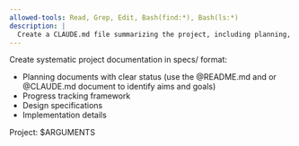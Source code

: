 ```yaml
---
allowed-tools: Read, Grep, Edit, Bash(find:*), Bash(ls:*)
description: |
  Create a CLAUDE.md file summarizing the project, including planning, progress tracking, design specifications, and implementation details.
---
```


Create systematic project documentation in specs/ format:

- Planning documents with clear status (use the @README.md and or @CLAUDE.md document to identify aims and goals)
- Progress tracking framework 
- Design specifications 
- Implementation details

Project: $ARGUMENTS
